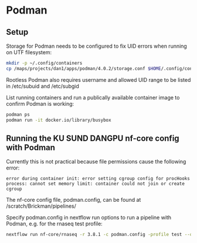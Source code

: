 # Podman

## Setup

Storage for Podman needs to be configured to fix UID errors when running on UTF filesystem:

```bash
mkdir -p ~/.config/containers
cp /maps/projects/dan1/apps/podman/4.0.2/storage.conf $HOME/.config/containers/
```

Rootless Podman also requires username and allowed UID range to be listed in /etc/subuid and /etc/subgid

List running containers and run a publically available container image to confirm Podman is working:

```bash
podman ps
podman run -it docker.io/library/busybox
```

## Running the KU SUND DANGPU nf-core config with Podman

Currently this is not practical because file permissions cause the following error:

```plaintext
error during container init: error setting cgroup config for procHooks process: cannot set memory limit: container could not join or create cgroup
```

The nf-core config file, podman.config, can be found at /scratch/Brickman/pipelines/

Specify podman.config in nextflow run options to run a pipeline with Podman, e.g. for the rnaseq test profile:

```bash
nextflow run nf-core/rnaseq -r 3.8.1 -c podman.config -profile test --outdir nfcore_test
```
